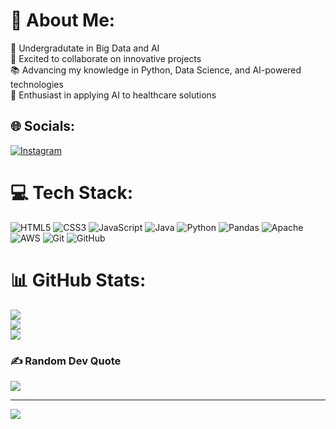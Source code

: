 # 💫 About Me:
🔭 Undergradutate in Big Data and AI<br>🤝 Excited to collaborate on innovative projects<br>📚  Advancing my knowledge in Python, Data Science, and AI-powered technologies<br>🧬 Enthusiast in applying AI to healthcare solutions


## 🌐 Socials:
[![Instagram](https://img.shields.io/badge/Instagram-%23E4405F.svg?logo=Instagram&logoColor=white)](https://instagram.com/laurentino.exe) 

# 💻 Tech Stack:
![HTML5](https://img.shields.io/badge/HTML5-%23E34F26.svg?style=for-the-badge&logo=html5&logoColor=white)
![CSS3](https://img.shields.io/badge/CSS3-%231572B6.svg?style=for-the-badge&logo=css3&logoColor=white)
![JavaScript](https://img.shields.io/badge/JavaScript-%23FFD700.svg?style=for-the-badge&logo=javascript&logoColor=black)
![Java](https://img.shields.io/badge/java-%23E34F26.svg?style=for-the-badge&logo=openjdk&logoColor=white)
![Python](https://img.shields.io/badge/Python-%2300A8FF.svg?style=for-the-badge&logo=python&logoColor=gold)
![Pandas](https://img.shields.io/badge/Pandas-%23150458.svg?style=for-the-badge&logo=pandas&logoColor=white)
![Apache](https://img.shields.io/badge/Apache-%23D22128.svg?style=for-the-badge&logo=apache&logoColor=white)
![AWS](https://img.shields.io/badge/AWS-%23FF9900.svg?style=for-the-badge&logo=amazon-aws&logoColor=white)
![Git](https://img.shields.io/badge/Git-%23F05033.svg?style=for-the-badge&logo=git&logoColor=white)
![GitHub](https://img.shields.io/badge/GitHub-%23121011.svg?style=for-the-badge&logo=github&logoColor=white)

# 📊 GitHub Stats:
![](https://github-readme-stats.vercel.app/api?username=laurentinobezerra&theme=great-gatsby&hide_border=false&include_all_commits=false&count_private=false)<br/>
![](https://github-readme-streak-stats.herokuapp.com/?user=laurentinobezerra&theme=great-gatsby&hide_border=false)<br/>
![](https://github-readme-stats.vercel.app/api/top-langs/?username=laurentinobezerra&theme=great-gatsby&hide_border=false&include_all_commits=false&count_private=false&layout=compact)

### ✍️ Random Dev Quote
![](https://quotes-github-readme.vercel.app/api?type=horizontal&theme=light)

---
[![](https://visitcount.itsvg.in/api?id=laurentinobezerra&icon=1&color=12)](https://visitcount.itsvg.in)

<!-- Proudly created with GPRM ( https://gprm.itsvg.in ) -->

